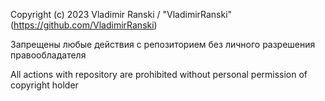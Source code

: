 Copyright (c) 2023 Vladimir Ranski / "VladimirRanski" (https://github.com/VladimirRanski)

Запрещены любые действия с репозиторием без личного разрешения правообладателя

All actions with repository are prohibited without personal permission of copyright holder
